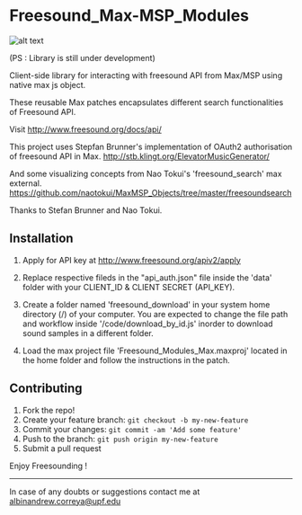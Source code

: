 # Freesound_Max-MSP_Modules

![alt text](https://user-images.githubusercontent.com/14850001/30143594-f66b6a30-9386-11e7-9041-02f47b02713b.png)


(PS : Library is still under development)


Client-side library for interacting with freesound API from Max/MSP using native max js object.

These reusable Max patches encapsulates different search functionalities of Freesound API.

Visit http://www.freesound.org/docs/api/ 

This project uses Stepfan Brunner's implementation of OAuth2 authorisation of freesound API in Max.
http://stb.klingt.org/ElevatorMusicGenerator/

And some visualizing concepts from Nao Tokui's 'freesound_search' max external.
https://github.com/naotokui/MaxMSP_Objects/tree/master/freesoundsearch

Thanks to Stefan Brunner and Nao Tokui.


## Installation 

1. Apply for API key at http://www.freesound.org/apiv2/apply 

2. Replace respective fileds in the "api_auth.json" file inside the 'data' folder with your CLIENT_ID & CLIENT SECRET (API_KEY).

3. Create a folder named 'freesound_download' in your system home directory (/) of your computer. You are expected to change the file path and workflow inside '/code/download_by_id.js' inorder to download sound samples in a different folder.

4. Load the max project file 'Freesound_Modules_Max.maxproj' located in the home folder and follow the instructions in the patch.


## Contributing
1. Fork the repo!
2. Create your feature branch: `git checkout -b my-new-feature`
3. Commit your changes: `git commit -am 'Add some feature'`
4. Push to the branch: `git push origin my-new-feature`
5. Submit a pull request

Enjoy Freesounding !

-------------------------
In case of any doubts or suggestions contact me at albinandrew.correya@upf.edu










